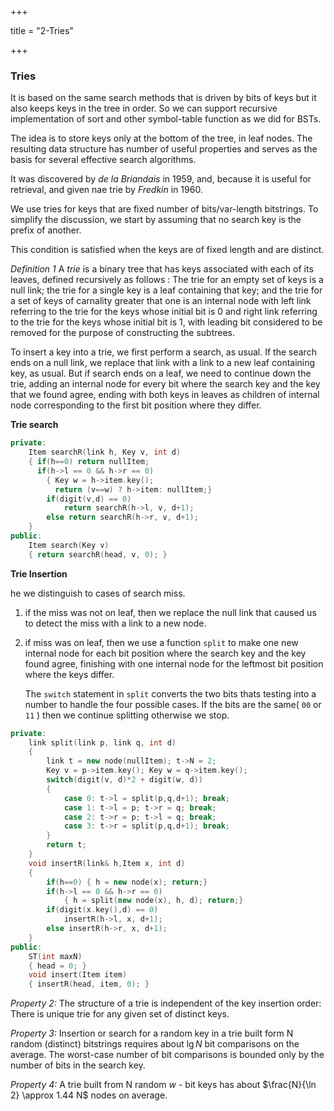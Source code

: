 +++

title = "2-Tries"

+++

### Tries

It is based on the same search methods that is driven by bits of keys but it also keeps keys in the tree in order. So we can support recursive implementation of sort and other symbol-table function as we did for BSTs.

The idea is to store keys only at the bottom of the tree, in leaf nodes. The resulting data structure has number of useful properties and serves as the basis for several effective search algorithms.

It was discovered by *de la Briandais* in 1959, and, because it is useful for retrieval, and given nae trie by *Fredkin* in 1960.

We use tries for keys that are fixed number of bits/var-length bitstrings. To simplify the discussion, we start by assuming that no search key is the prefix of another.

This condition is satisfied when the keys are of fixed length and are distinct.

*Definition 1* A *trie* is a binary tree that has keys associated with each of its leaves, defined recursively as follows : The trie for an empty set of keys is a null link; the trie for a single key is a leaf containing that key; and the trie for a set of keys of carnality greater that one is an internal node with left link referring to the trie for the keys whose initial bit is 0 and right link referring to the trie for the keys whose initial bit is 1, with leading bit considered to be removed for the purpose of constructing the subtrees.

To insert a key into a trie, we first perform a search, as usual. If the search ends on a null link, we replace that link with a link to a new leaf containing key, as usual. But if search ends on a leaf, we need to continue down the trie, adding an internal node for every bit where the search key and the key that we found agree, ending with both keys in leaves as children of internal node corresponding to the first bit position where they differ.

**Trie search**

````c++
private:
	Item searchR(link h, Key v, int d)
    { if(h==0) return nullItem;
      if(h->l == 0 && h->r == 0)
      	{ Key w = h->item.key();
          return (v==w) ? h->item: nullItem;}
     	if(digit(v,d) == 0)
            return searchR(h->l, v, d+1);
     	else return searchR(h->r, v, d+1);
    }
public:
	Item search(Key v)
    { return searchR(head, v, 0); }
````

**Trie Insertion**

he we distinguish to cases of search miss.

1.  if the miss was not on leaf, then we replace the null link that caused us to detect the miss with a link to a new node.

2. if miss was on leaf, then we use a function `split` to make one new internal node for each bit position where the search key and the key found agree, finishing with one internal node for the leftmost bit position where the keys differ.

   The `switch` statement in `split` converts the two bits thats testing into a number to handle the four possible cases. If the bits are the same( `00` or `11` ) then we continue splitting otherwise we stop.

````c++
private:
	link split(link p, link q, int d)
    {
        link t = new node(nullItem); t->N = 2;
        Key v = p->item.key(); Key w = q->item.key();
        switch(digit(v, d)*2 + digit(w, d))
        {
            case 0: t->l = split(p,q,d+1); break;
            case 1: t->l = p; t->r = q; break;
            case 2: t->r = p; t->l = q; break;
            case 3: t->r = split(p,q,d+1); break;
        }
        return t;
    }
	void insertR(link& h,Item x, int d)
    {
        if(h==0) { h = new node(x); return;}
        if(h->l == 0 && h->r == 0)
        	{ h = split(new node(x), h, d); return;}
        if(digit(x.key(),d) == 0)
            insertR(h->l, x, d+1);
        else insertR(h->r, x, d+1);
    }
public:
	ST(int maxN)
    { head = 0; }
	void insert(Item item)
    { insertR(head, item, 0); }
````

*Property 2:* The structure of a trie is independent of the key insertion order: There is unique trie for any given set of distinct keys.

*Property 3:* Insertion or search for a random key in a trie built form N random (distinct) bitstrings requires about $\lg N$ bit comparisons on the average. The worst-case number of bit comparisons is bounded only by the number of bits in the search key.

*Property 4:* A trie built from N random $w$ - bit keys has about $\frac{N}{\ln 2} \approx 1.44 N$ nodes on average.

